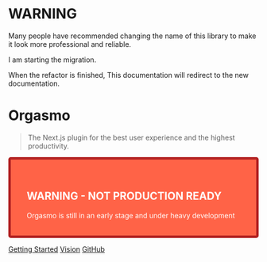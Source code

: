 # WARNING

Many people have recommended changing the name of this library to make it look more professional and reliable.

I am starting the migration.

When the refactor is finished, This documentation will redirect to the new documentation.

# Orgasmo

> The Next.js plugin for the best user experience and the highest productivity.

<div style="border: 5px solid firebrick; background: tomato; color: white; border-radius: 5px; padding: 2rem;">
    <h2>
    WARNING - NOT PRODUCTION READY 
    </h2>
    Orgasmo is still in an early stage and under heavy development
</div>

[Getting Started](/GettingStarted/Next.jsPlugin.md)
[Vision](/Vision)
[GitHub](https://github.com/hacknlove/orgasmoproject)
